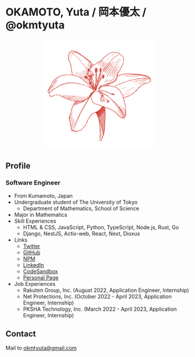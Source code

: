 # OKAMOTO, Yuta / 岡本優太 / @okmtyuta

<p align="center">
    <img alt="okmtyuta icon" src="assets/global_okmtyuta.png" width="300">
</p>

## Profile
### Software Engineer
- From Kumamoto, Japan
- Undergraduate student of The University of Tokyo
  - Department of Mathematics, School of Science
- Major in Mathematics
- Skill Experiences
  - HTML & CSS, JavaScript, Python, TypeScript, Node.js, Rust, Go
  - Django, NestJS, Actix-web, React, Next, Dioxus
- Links
  - [Twitter](https://twitter.com/okmtyuta)
  - [GitHub](https://github.com/okmtyuta)
  - [NPM](https://www.npmjs.com/~okmtyuta)
  - [LinkedIn](https://linkedin.com/in/okmtyuta)
  - [CodeSandbox](https://codesandbox.io/u/okmtyuta)
  - [Personal Page](https://me.okmtyuta.jp)
- Job Experiences
  - Rakuten Group, Inc. (August 2022, Application Engineer, Internship)
  - Net Protections, Inc. (October 2022 - April 2023, Application Engineer, Internship)
  - PKSHA Technology, Inc. (March 2022 - April 2023, Application Engineer, Internship)

## Contact

Mail to okmtyuta@gmail.com

<!-- ## Likes

Illustrating, Design, Photograph, Cooking, Manga, Anime, Programming, Gaming, Mathematics, ...; Like anything related to 'mono-dukuri' which mean 'craftsmanship' in Japanese. -->

<!-- ## Appendix

If you would like to know more about me, you can check [okmtyuta repository](https://github.com/okmtyuta/okmtyuta) which contain more information of mine, or search '@okmtyuta' in some social service because almost all of my accounts is created with username 'okmtyuta.'  -->
